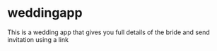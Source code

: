 # weddingapp
This is a wedding app that gives you full details of the bride and send invitation using a link
